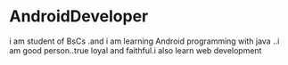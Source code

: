 # AndroidDeveloper
i am student of BsCs .and i am learning Android programming with java
..i am good person..true loyal and faithful.i also learn web development
